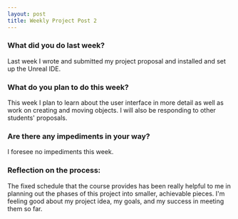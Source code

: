 ```yaml
---
layout: post
title: Weekly Project Post 2
---
```


### What did you do last week?

Last week I wrote and submitted my project proposal and installed and set up the Unreal IDE. 

### What do you plan to do this week?

This week I plan to learn about the user interface in more detail as well as work on creating and moving objects. 
I will also be responding to other students' proposals.

### Are there any impediments in your way?

I foresee no impediments this week. 

### Reflection on the process:

The fixed schedule that the course provides has been really helpful to me in planning out the phases of this project into smaller, achievable pieces. 
I'm feeling good about my project idea, my goals, and my success in meeting them so far. 
